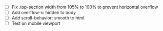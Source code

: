 - [ ] Fix .top-section width from 105% to 100% to prevent horizontal overflow
- [ ] Add overflow-x: hidden to body
- [ ] Add scroll-behavior: smooth to html
- [ ] Test on mobile viewport
